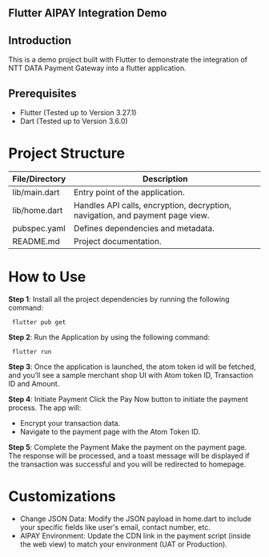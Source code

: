 ## Flutter AIPAY Integration Demo
 
## Introduction
This is a demo project built with Flutter to demonstrate the integration of NTT DATA Payment Gateway into a flutter application.
 
## Prerequisites
- Flutter (Tested up to Version 3.27.1)
- Dart (Tested up to Version 3.6.0)

# Project Structure
| File/Directory   | Description                                                                 |
|-------------------|-----------------------------------------------------------------------------|
| lib/main.dart     | Entry point of the application.                                            |
| lib/home.dart     | Handles API calls, encryption, decryption, navigation, and payment page view.  |
| pubspec.yaml      | Defines dependencies and metadata.                                         |
| README.md         | Project documentation.                                                    |
 
 
# How to Use
**Step 1**: Install all the project dependencies by running the following command:
	 
     flutter pub get
 
**Step 2**: Run the Application by using the following command:
	 
     flutter run
 
**Step 3**: Once the application is launched, the atom token id will be fetched, and you’ll see a sample merchant shop UI with Atom token ID, Transaction ID and Amount.
 
**Step 4**: Initiate Payment
Click the Pay Now button to initiate the payment process. 
The app will: 
- Encrypt your transaction data.
- Navigate to the payment page with the Atom Token ID.
 
**Step 5**: Complete the Payment
Make the payment on the payment page. The response will be processed, and a toast message will be displayed if the transaction was successful and you will be redirected to homepage.
 
# Customizations
- Change JSON Data: Modify the JSON payload in home.dart to include your specific fields like user's email, contact number, etc.
- AIPAY Environment: Update the CDN link in the payment script (inside the web view) to match your environment (UAT or Production).
 


